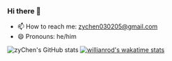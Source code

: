 ### Hi there 👋


- 📫 How to reach me: zychen030205@gmail.com
- 😄 Pronouns: he/him

![zyChen's GitHub stats](https://github-readme-stats.vercel.app/api?username=Mintisn&show_icons=true&theme=tokyonight)
[![willianrod's wakatime stats](https://github-readme-stats.vercel.app/api/wakatime?username=Mintisn)](https://github.com/anuraghazra/github-readme-stats)
